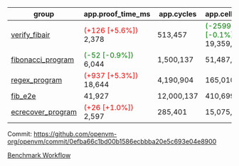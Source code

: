 | group | app.proof_time_ms | app.cycles | app.cells_used | leaf.proof_time_ms | leaf.cycles | leaf.cells_used |
| -- | -- | -- | -- | -- | -- | -- |
| [verify_fibair](https://github.com/openvm-org/openvm/blob/benchmark-results/benchmarks-pr/1261/verify_fibair-0efba66c1bd00b1586ecbbba20e5c693e04e8900.md) |<span style='color: red'>(+126 [+5.6%])</span> 2,378 |  513,457 | <span style='color: green'>(-25991 [-0.1%])</span> 19,359,162 |- | - | - |
| [fibonacci_program](https://github.com/openvm-org/openvm/blob/benchmark-results/benchmarks-pr/1261/fibonacci-0efba66c1bd00b1586ecbbba20e5c693e04e8900.md) |<span style='color: green'>(-52 [-0.9%])</span> 6,044 |  1,500,137 |  51,487,838 |- | - | - |
| [regex_program](https://github.com/openvm-org/openvm/blob/benchmark-results/benchmarks-pr/1261/regex-0efba66c1bd00b1586ecbbba20e5c693e04e8900.md) |<span style='color: red'>(+937 [+5.3%])</span> 18,644 |  4,190,904 |  165,010,909 |- | - | - |
| [fib_e2e](https://github.com/openvm-org/openvm/blob/benchmark-results/benchmarks-pr/1261/fib_e2e-0efba66c1bd00b1586ecbbba20e5c693e04e8900.md) | 41,927 |  12,000,137 |  410,699,582 | 54,227 |  11,373,336 |  435,143,072 |
| [ecrecover_program](https://github.com/openvm-org/openvm/blob/benchmark-results/benchmarks-pr/1261/ecrecover-0efba66c1bd00b1586ecbbba20e5c693e04e8900.md) |<span style='color: red'>(+26 [+1.0%])</span> 2,597 |  285,401 |  15,075,033 |- | - | - |


Commit: https://github.com/openvm-org/openvm/commit/0efba66c1bd00b1586ecbbba20e5c693e04e8900

[Benchmark Workflow](https://github.com/openvm-org/openvm/actions/runs/12934974892)
